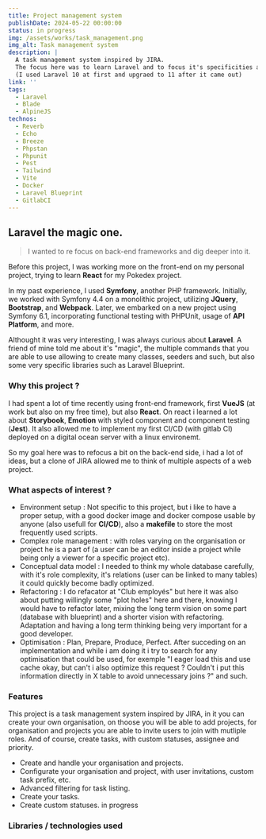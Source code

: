 ```yaml
---
title: Project management system
publishDate: 2024-05-22 00:00:00
status: in progress
img: /assets/works/task_management.png
img_alt: Task management system
description: |
  A task management system inspired by JIRA.
  The focus here was to learn Laravel and to focus it's specificities and optmisiations.
  (I used Laravel 10 at first and upgraed to 11 after it came out)
link: ''
tags:
  - Laravel
  - Blade
  - AlpineJS
technos:
  - Reverb
  - Echo
  - Breeze
  - Phpstan
  - Phpunit
  - Pest
  - Tailwind
  - Vite
  - Docker
  - Laravel Blueprint
  - GitlabCI
---
```


## Laravel the magic one.

> I wanted to re focus on back-end frameworks and dig deeper into it.

Before this project, I was working more on the front-end on my personal project, trying to learn <strong>React</strong> for my Pokedex project.

In my past experience, I used <strong>Symfony</strong>, another PHP framework. Initially, we worked with Symfony 4.4 on a monolithic project, utilizing <strong>JQuery</strong>, <strong>Bootstrap</strong>, and <strong>Webpack</strong>. Later, we embarked on a new project using Symfony 6.1, incorporating functional testing with PHPUnit, usage of <strong>API Platform</strong>, and more.

Althought it was very interesting, I was always curious about <strong>Laravel</strong>.
A friend of mine told me about it's "magic", the multiple commands that you are able to use allowing to create many classes, seeders and such, but also some very specific libraries such as Laravel Blueprint.

### Why this project ?

I had spent a lot of time recently using front-end framework, first <strong>VueJS</strong> (at work but also on my free time), but also <strong>React</strong>.
On react i learned a lot about <strong>Storybook</strong>, <strong>Emotion</strong> with styled component and component testing (<strong>Jest</strong>).
It also allowed me to implement my first CI/CD (with gitlab CI) deployed on a digital ocean server with a linux environemt.

So my goal here was to refocus a bit on the back-end side, i had a lot of ideas, but a clone of JIRA allowed me to think of multiple aspects of a web project.

### What aspects of interest ?

- <span class="title">Environment setup</span> : Not specific to this project, but i like to have a proper setup, with a good docker image and docker compose usable by anyone (also usefull for <strong>CI/CD</strong>), also a <strong>makefile</strong> to store the most frequently used scripts.
- <span class="title">Complex role management</span> : with roles varying on the organisation or project he is a part of (a user can be an editor inside a project while being only a viewer for a specific project etc).
- <span class="title">Conceptual data model</span> : I needed to think my whole database carefully, with it's role complexity, it's relations (user can be linked to many tables) it could quickly become badly optimized.
- <span class="title">Refactoring</span> : I do refacator at "Club employés" but here it was also about putting willingly some "plot holes" here and there, knowing I would have to refactor later, mixing the long term vision on some part (database with blueprint) and a shorter vision with refactoring. Adaptation and having a long term thinking being very important for a good developer.
- <span class="title">Optimisation</span> : Plan, Prepare, Produce, Perfect. After succeding on an implementation and while i am doing it i try to search for any optimisation that could be used, for exemple
"I eager load this and use cache okay, but can't i also optimize this request ? Couldn't i put this information directly in X table to avoid unnecessary joins ?" and such.

### Features

This project is a task management system inspired by JIRA, in it you can create your own organisation, on thoose you will be able to add projects, for organisation and projects you are able to invite users to join with mutliple roles.
And of course, create tasks, with custom statuses, assignee and priority.

- Create and handle your organisation and projects.
- Configurate your organisation and project, with user invitations, custom task prefix, etc.
- Advanced filtering for task listing.
- Create your tasks.
- <span class="inProgress hasAfterIcon has-tooltip">Create custom statuses. <span class="tooltip">in progress</span> </span>
### Libraries / technologies used
